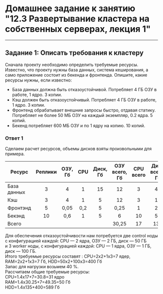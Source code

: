 # Домашнее задание к занятию "12.3 Развертывание кластера на собственных серверах, лекция 1"

---
## Задание 1: Описать требования к кластеру
Сначала проекту необходимо определить требуемые ресурсы. Известно, что проекту нужны база данных, система кеширования, а само приложение состоит из бекенда и фронтенда. Опишите, какие ресурсы нужны, если известно:

* База данных должна быть отказоустойчивой. Потребляет 4 ГБ ОЗУ в работе, 1 ядро. 3 копии.
* Кэш должен быть отказоустойчивый. Потребляет 4 ГБ ОЗУ в работе, 1 ядро. 3 копии.
* Фронтенд обрабатывает внешние запросы быстро, отдавая статику. Потребляет не более 50 МБ ОЗУ на каждый экземпляр, 0.2 ядра. 5 копий.
* Бекенд потребляет 600 МБ ОЗУ и по 1 ядру на копию. 10 копий.

### Ответ 1


Сделаем расчет ресурсов, объемы дисков взяты произвольными для примера.

| Ресурс      | Реплики    | ОЗУ, Гб | CPU  | Диск, Гб  | ОЗУ всего, Гб |  CPU всего   | Диск всего, Гб  |
| ----------- |:----------:|:-------:|:----:|:---------:|:-------------:|:------------:|:---------------:|
| База данных | 3          | 4       | 1    | 15        | 12            | 3            | 45              |
| Кэш         | 3          | 4       | 1    | 5         | 12            | 3            | 15              |
| Фронтэнд    | 5          | 0,05    | 0,2  | 5         | 0,25          | 1            | 25              |
| Бекэнд      | 10         | 0,6     | 1    | 5         | 6             | 10           | 50              |
| Всего       |            |         |      |           | 30,25         | 17           | 135             |

Для обеспечения отказоустойчивости нам потребуется две control ноды с конфигурацией каждой: CPU — 2 ядра, ОЗУ — 2 ГБ, диск — 50 ГБ  
 и 3 worker ноды, с конфигурацией каждой: CPU — 1 ядра, ОЗУ — 1 ГБ, диск — 100 ГБ.   
Итого требуемые ресурсы составят : СPU=2x2+1x3=7 ядер, RAM=2x2+1x3=7 Гб, HDD=50x2+100x3=400 Гб   
Запас для нагрузки возьмем 40 %.   
Рассчитаем общие требуемые ресурсы:   
CPU=1.4x17+7=30.8=31 ядро   
RAM=1.4x30.25+7=49.35=50 Гб   
HDD=1.4x135+400=589 Гб   

